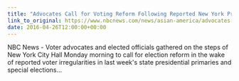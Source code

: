 ```yaml
---
title: "Advocates Call for Voting Reform Following Reported New York Primary Irregularities"
link_to_original: https://www.nbcnews.com/news/asian-america/advocates-call-voting-reform-following-reported-new-york-primary-irregularities-n562441  
date: 2016-04-26T12:00:00+00:00
---
```

  
NBC News - Voter advocates and elected officials gathered on the steps of New York City Hall Monday morning to call for election reform in the wake of reported voter irregularities in last week's state presidential primaries and special elections...  


